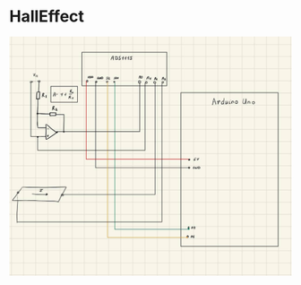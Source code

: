 # HallEffect
![Elektrisch circuit](https://github.com/rashurko/HallEffect/blob/main/Circuit.jpg?raw=true)
